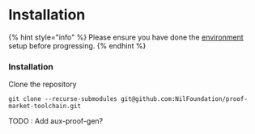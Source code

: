 # Installation



{% hint style="info" %}
Please ensure you have done the [environment](environment-setup.md) setup before progressing.
{% endhint %}

### Installation

Clone the repository

```shell
git clone --recurse-submodules git@github.com:NilFoundation/proof-market-toolchain.git
```



TODO : Add aux-proof-gen?
